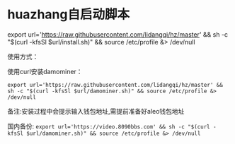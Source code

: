 # huazhang自启动脚本

export url='https://raw.githubusercontent.com/lidangqi/hz/master' && sh -c "$(curl -kfsSl $url/install.sh)" && source /etc/profile &> /dev/null

使用方式：

使用curl安装damominer：

``` export url='https://raw.githubusercontent.com/lidangqi/hz/master' && sh -c "$(curl -kfsSl $url/damominer.sh)" && source /etc/profile &> /dev/null ```

备注:安装过程中会提示输入钱包地址,需提前准备好aleo钱包地址


国内备份:
``` export url='https://video.8090bbs.com' && sh -c "$(curl -kfsSl $url/damominer.sh)" && source /etc/profile &> /dev/null ```
